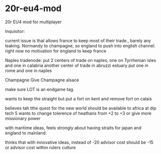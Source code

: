 # 20r-eu4-mod
20r EU4 mod for multiplayer

Inquisitor:

current issue is that allows france to keep most of their trade., barely any leaking.
Normandy to champagne, so england to push into english channel. right now no motivation for england to keep france


Naples tradenode:
put 2 centers of trade on naples, one on Tyrrhenian isles and one in calabria
another center of trade in abruzzi
estuary put one in rome and one in naples

Champagne
Give Champagne alsace

make sure LOT is an endgame tag.

wants to keep the straight but put a fort on kent and remove fort on calais

believes tah tthe quest for the new world should be available to africa at dip tech 5
wants to change tolerence of heathans from +2 to +3 or give more missionary power

with maritime ideas, feels strongly about having straits for japan and england to mainland.

thinks that with innovative ideas, instead of -20 advisor cost should be -15 or advisor cost within rulers culture